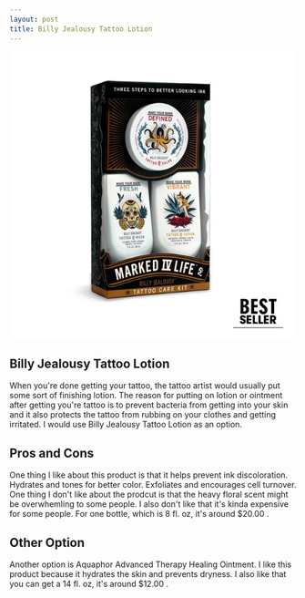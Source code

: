 ```yaml
---
layout: post
title: Billy Jealousy Tattoo Lotion
---
```


![tattoolotion](/images/tattoolotion.jpg)

## Billy Jealousy Tattoo Lotion

 When you're done getting your tattoo, the tattoo artist would usually put some sort of finishing lotion. The reason for putting on lotion or ointment after getting you're tattoo is to prevent bacteria from getting into your skin and it also protects the tattoo from rubbing on your clothes and getting irritated. I would use Billy Jealousy Tattoo Lotion as an option.


## Pros and Cons

 One thing I like about this product is that it helps prevent ink discoloration. Hydrates and tones for better color. Exfoliates and encourages cell turnover. One thing I don't like about the prodcut is that the heavy floral scent might be overwhemling to some people. I also don't like that it's kinda expensive for some people. For one bottle, which is 8 fl. oz, it's around $20.00 .
 
 
 ## Other Option
 
  Another option is Aquaphor Advanced Therapy Healing Ointment. I like this product because it hydrates the skin and prevents dryness. I also like that you can get a 14 fl. oz, it's around $12.00 .
  
  


